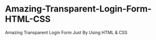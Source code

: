 # Amazing-Transparent-Login-Form-HTML-CSS
Amazing Transparent Login Form Just By Using HTML &amp; CSS
